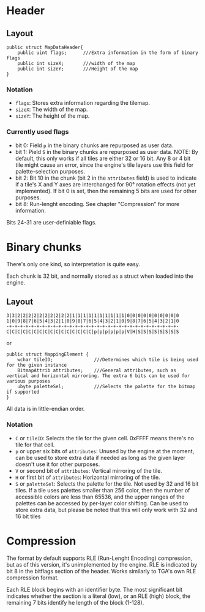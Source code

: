 # Header

## Layout

```
public struct MapDataHeader{
	public uint flags;		///Extra information in the form of binary flags
	public int sizeX;		///width of the map
	public int sizeY;		///Height of the map
}
```

### Notation

* `flags`: Stores extra information regarding the tilemap.
* `sizeX`: The width of the map.
* `sizeY`: The height of the map.

### Currently used flags

* bit 0: Field `p` in the binary chunks are repurposed as user data.
* bit 1: Pield `S` in the binary chunks are repurposed as user data. NOTE: By default, this only works if all tiles are
either 32 or 16 bit. Any 8 or 4 bit tile might cause an error, since the engine's tile layers use this field for 
palette-selection purposes.
* bit 2: Bit 10 in the chunk (bit 2 in the `attributes` field) is used to indicate if a tile's X and Y axes are 
interchanged for 90° rotation effects (not yet implemented). If bit 0 is set, then the remaining 5 bits are used for
other purposes.
* bit 8: Run-lenght encoding. See chapter "Compression" for more information.

Bits 24-31 are user-definiable flags.

# Binary chunks

There's only one kind, so interpretation is quite easy.

Each chunk is 32 bit, and normally stored as a struct when loaded into the engine.

## Layout

```
3|3|2|2|2|2|2|2|2|2|2|2|1|1|1|1|1|1|1|1|1|1|0|0|0|0|0|0|0|0|0|0
1|0|9|8|7|6|5|4|3|2|1|0|9|8|7|6|5|4|3|2|1|0|9|8|7|6|5|4|3|2|1|0
-+-+-+-+-+-+-+-+-+-+-+-+-+-+-+-+-+-+-+-+-+-+-+-+-+-+-+-+-+-+-+-
C|C|C|C|C|C|C|C|C|C|C|C|C|C|C|C|p|p|p|p|p|p|V|H|S|S|S|S|S|S|S|S
```

or

```
public struct MappingElement {
	wchar tileID;				///Determines which tile is being used for the given instance
	BitmapAttrib attributes;	///General attributes, such as vertical and horizontal mirroring. The extra 6 bits can be used for various purposes
	ubyte paletteSel;			///Selects the palette for the bitmap if supported
}
```

All data is in little-endian order.

### Notation

* `C` or `tileID`: Selects the tile for the given cell. 0xFFFF means there's no tile for that cell.
* `p` or upper six bits of `attributes`: Unused by the engine at the moment, can be used to store extra data if needed 
as long as the given layer doesn't use it for other purposes.
* `V` or second bit of `attributes`: Vertical mirroring of the tile.
* `H` or first bit of `attributes`: Horizontal mirroring of the tile.
* `S` or `paletteSel`: Selects the palette for the tile. Not used by 32 and 16 bit tiles. If a tile uses palettes 
smaller than 256 color, then the number of accessible colors are less than 65536, and the upper ranges of the palettes
can be accessed by per-layer color shifting. Can be used to store extra data, but please be noted that this will only
work with 32 and 16 bit tiles

# Compression

The format by default supports RLE (Run-Lenght Encoding) compression, but as of this version, it's unimplemented by the
engine. RLE is indicated by bit 8 in the bitflags section of the header. Works similarly to TGA's own RLE compression
format.

Each RLE block begins with an identifier byte. The most significant bit indicates whether the section is a literal 
(low), or an RLE (high) block, the remaining 7 bits identify he length of the block (1-128).